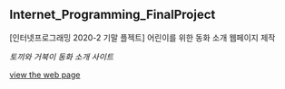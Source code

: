 ## Internet_Programming_FinalProject

[인터넷프로그래밍 2020-2 기말 플젝트] 어린이를 위한 동화 소개 웹페이지 제작

_토끼와 거북이 동화 소개 사이트_

[view the web page](https://yebinleee.github.io/Internet_Programming_FinalProject/files/main_page.html)
